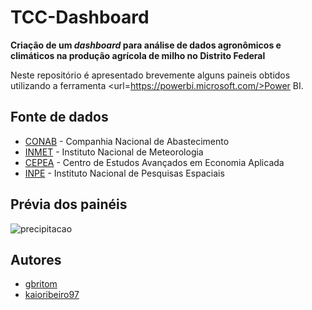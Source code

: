 # TCC-Dashboard

**Criação de um *dashboard* para análise de dados agronômicos e climáticos na produção agrícola de milho no Distrito Federal**

Neste repositório é apresentado brevemente alguns paineis obtidos utilizando a ferramenta <url=https://powerbi.microsoft.com/>Power BI</url>.

## Fonte de dados
- [CONAB] - Companhia Nacional de Abastecimento
- [INMET] - Instituto Nacional de Meteorologia
- [CEPEA] - Centro de Estudos Avançados em Economia Aplicada
- [INPE] - Instituto Nacional de Pesquisas Espaciais

## Prévia dos painéis 

![precipitacao](./paineis/clima_precipitaçao.png)

## Autores
- [gbritom]( https://github.com/gbritom ) 
- [kaioribeiro97]( https://github.com/kaioribeiro97 )

[CONAB]:<https://portaldeinformacoes.conab.gov.br/download-arquivos.html>
[INMET]:<https://portal.inmet.gov.br/dadoshistoricos>
[CEPEA]:<https://queimadas.dgi.inpe.br/queimadas/bdqueimadas\#exportar-dados>
[INPE]:<https://www.cepea.esalq.usp.br/br/indicador/milho.aspx>
